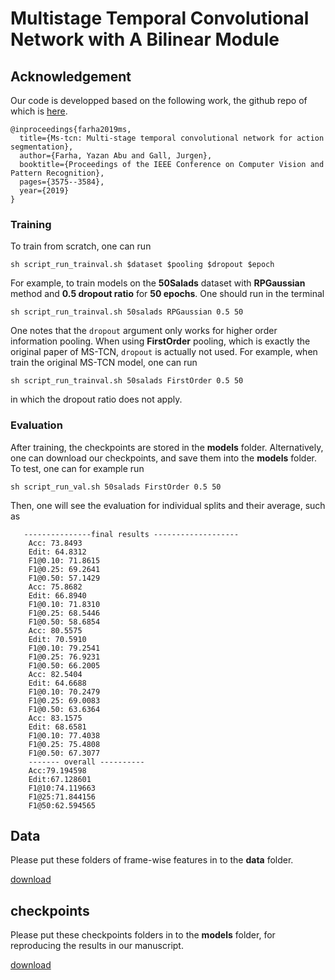 # Multistage Temporal Convolutional Network with A Bilinear Module


## Acknowledgement
Our code is developped based on the following work, the github repo of which is [here](https://github.com/yabufarha/ms-tcn).

    @inproceedings{farha2019ms,
      title={Ms-tcn: Multi-stage temporal convolutional network for action segmentation},
      author={Farha, Yazan Abu and Gall, Jurgen},
      booktitle={Proceedings of the IEEE Conference on Computer Vision and Pattern Recognition},
      pages={3575--3584},
      year={2019}
    }


### Training
To train from scratch, one can run

    sh script_run_trainval.sh $dataset $pooling $dropout $epoch
    
For example, to train models on the **50Salads** dataset with **RPGaussian** method and **0.5 dropout ratio** for **50 epochs**. One should run in the terminal

    sh script_run_trainval.sh 50salads RPGaussian 0.5 50

One notes that the ```dropout``` argument only works for higher order information pooling. When using **FirstOrder** pooling, which is exactly the original paper of MS-TCN, 
```dropout``` is actually not used. For example, when train the original MS-TCN model, one can run

    sh script_run_trainval.sh 50salads FirstOrder 0.5 50
in which the dropout ratio does not apply.
 

### Evaluation
After training, the checkpoints are stored in the __models__ folder. Alternatively, one can download our checkpoints, and save them into the __models__ folder. To test, one can for example run

    sh script_run_val.sh 50salads FirstOrder 0.5 50
    

Then, one will see the evaluation for individual splits and their average, such as 

       ---------------final results -------------------
        Acc: 73.8493
        Edit: 64.8312
        F1@0.10: 71.8615
        F1@0.25: 69.2641
        F1@0.50: 57.1429
        Acc: 75.8682
        Edit: 66.8940
        F1@0.10: 71.8310
        F1@0.25: 68.5446
        F1@0.50: 58.6854
        Acc: 80.5575
        Edit: 70.5910
        F1@0.10: 79.2541
        F1@0.25: 76.9231
        F1@0.50: 66.2005
        Acc: 82.5404
        Edit: 64.6688
        F1@0.10: 70.2479
        F1@0.25: 69.0083
        F1@0.50: 63.6364
        Acc: 83.1575
        Edit: 68.6581
        F1@0.10: 77.4038
        F1@0.25: 75.4808
        F1@0.50: 67.3077
        ------- overall ----------
        Acc:79.194598
        Edit:67.128601
        F1@10:74.119663
        F1@25:71.844156
        F1@50:62.594565


## Data
Please put these folders of frame-wise features in to the __data__ folder.

[download](https://drive.google.com/drive/folders/16U-rtxgSe6udBNiJPVQppjiRgjezDu9O?usp=sharing)



## checkpoints
Please put these checkpoints folders in to the __models__ folder, for reproducing the results in our manuscript.

[download](https://drive.google.com/drive/folders/1vCu3Srj90KefPDVkY3v29pX8T9FGq26l?usp=sharing)
